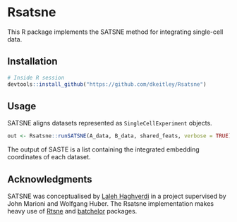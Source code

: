 # Rsatsne

This R package implements the SATSNE method for integrating single-cell data.

## Installation

``` r
# Inside R session
devtools::install_github("https://github.com/dkeitley/Rsatsne")
```

## Usage

SATSNE aligns datasets represented as `SingleCellExperiment` objects.

``` r
out <- Rsatsne::runSATSNE(A_data, B_data, shared_feats, verbose = TRUE)
```

The output of SASTE is a list containing the integrated embedding coordinates of each dataset.

## Acknowledgments

SATSNE was conceptualised by [Laleh Haghverdi](https://github.com/LalehHaghverdi/) in a project supervised by John Marioni and Wolfgang Huber. The Rsatsne implementation makes heavy use of [Rtsne](https://github.com/jkrijthe/Rtsne) and [batchelor](https://bioconductor.org/packages/devel/bioc/html/batchelor.html) packages.
